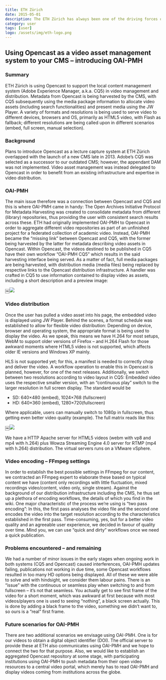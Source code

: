 ```yaml
---
title: ETH Zürich
date: 2015-05-01
description: The ETH Zürich has always been one of the driving forces of the Opencast project. A high degree on integration into their campus infrastructure is important to them.
category: user
tags: [user]
logo: /assets/img/eth-logo.png
---
```


## Using Opencast as a video asset management system to your CMS – introducing OAI-PMH

### Summary
ETH Zürich is using Opencast to support the local content management system (Adobe Experience Manager, a.k.a. CQ5) in video management and distribution. Metadata from Opencast is being harvested by the CMS, with CQ5 subsequently using the media package information to allocate video assets (including search functionalities) and present media using the JW Player. A variety of formats and resolutions is being used to serve video to different devices, browsers and OS, primarily as HTML5 video, with Flash as fallback; different resolutions are being called upon in different scenarios (embed, full screen, manual selection).

### Background
Plans to introduce Opencast as a lecture capture system at ETH Zürich overlapped with the launch of a new CMS late in 2013. Adobe’s CQ5 was selected as a successor to our outdated CMS; however, the appendant DAM was not implemented. Video asset management was instead delegated to Opencast in order to benefit from an existing infrastructure and expertise in video distribution.

### OAI-PMH
The main issue therefore was a connection between Opencast and CQ5 and this is where OAI-PMH came in handy: The Open Archives Initiative Protocol for Metadata Harvesting was created to consolidate metadata from different (library) repositories, thus providing the user with consistent search results across these. ETH had originally implemented OAI-PMH to Opencast in order to aggregate different video repositories as part of an unfinished project for a federated collection of academic video. Instead, OAI-PMH became the “missing link” between Opencast and CQ5, with the former being harvested by the latter for metadata describing video assets in Opencast. Within Opencast, the videos destined to be published in CQ5 have their own workflow “OAI-PMH CQ5” which results in the said harvesting interface being served. As a matter of fact, full media packages are being harvested, with distribution media (media files) being replaced by respective links to the Opencast distribution infrastructure. A handler was crafted in CQ5 to use information contained to display video as assets, including a short description and a preview image:

￼<img src="http://www.opencast.org/wp-content/uploads/2015/07/eth1-300x149.png">


### Video distribution
Once the user has pulled a video asset into his page, the embedded video is displayed using JW Player. Behind the scenes, a format schedule was established to allow for flexible video distribution: Depending on device, browser and operating system, the appropriate format is being used to display the video. As we speak, this means we have H.264 for most setups, WebM to support older versions of Firefox – and H.264 Flash for those awkward moments where HTML5 video is not supported, which affects older IE versions and Windows XP mainly.

HLS is not supported yet; for this, a manifest is needed to correctly chop and deliver the video. A workflow operation to enable this in Opencast is planned, however, for one of the next releases. Additionally, we switch between two resolutions according to video layout in CQ5: Embedded video uses the respective smaller version, with an “continuous play” switch to the larger resolution in full screen display. The standard would be

- SD: 640×480 (embed), 1024×768 (fullscreen)
- HD: 640×360 (embed), 1280×720(fullscreen)

Where applicable, users can manually switch to 1080p in fullscreen, thus getting even better video quality (example). The full matrix reads like this:

￼<img src="http://www.opencast.org/wp-content/uploads/2015/07/eth2-300x91.png">

We have a HTTP Apache server for HTML5 videos (webm with vp8 and mp4 with h.264) plus Wowza Streaming Engine 4.0 server for RTMP (mp4 with h.264) distribution. The virtual servers runs on a VMware vSphere.

### Video encoding – FFmpeg settings
In order to establish the best possible settings in FFmpeg for our content, we contracted an FFmpeg expert to elaborate these based on typical content we have (content only recordings with little fluctuation, mixed recordings video/content, video only, single stream). Against the background of our distribution infrastructure including the CMS, he thus set up a plethora of encoding workflows, the details of which you find in the wiki. One major characteristic of the process we’re using is “two pass encoding”: In this, the first pass analyses the video file and the second one encodes the video into the target resolution according to the characteristics established in the first pass. Time-consuming, yes, but for a better video quality and an agreeable user experience, we decided in favour of quality over time. Mind you, we can use “quick and dirty” workflows once we need a quick publication.

### Problems encountered – and remaining
We had a number of minor issues in the early stages when ongoing work in both systems (CQ5 and Opencast) caused interferences, OAI-PMH updates failing, publications not working in due time, some Opencast workflows resulted in too many HD options being displayed. All of these we were able to solve and with hindsight, we consider them labour pains. There is an “issue” with the continuous or seamless play when switching to and from fullscreen – it’s not that seamless. You actually get to see first frame of the video for a short moment, which was awkward at first because with most videos/players one is used to seeing “nothing”, a black screen actually. This is done by adding a black frame to the video, something we didn’t want to, so ours is a “real” first frame.

### Future scenarios for OAI-PMH
There are two additional scenarios we envisage using OAI-PMH. One is for our videos to obtain a digital object identifier (DOI). The official server to provide these at ETH also communicates using OAI-PMH and we hope to connect the two for that purpose. Also, we would like to establish an aggregated Opencast repository at some stage, with participating institutions using OAI-PMH to push metadata from their open video resources to a central video portal, which merely has to read OAI-PMH and display videos coming from institutions across the globe.


